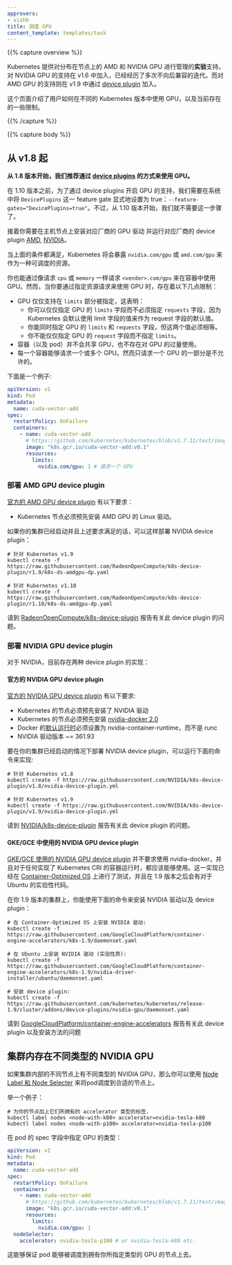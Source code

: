 ```yaml
---
approvers:
- vishh
title: 调度 GPU
content_template: templates/task
---
```


{{% capture overview %}}


Kubernetes 提供对分布在节点上的 AMD 和 NVIDIA GPU 进行管理的**实验**支持。对 NVIDIA GPU 的支持在 v1.6 中加入，已经经历了多次不向后兼容的迭代。而对 AMD GPU 的支持则在 v1.9 中通过 [device plugin](#deploying-amd-gpu-device-plugin) 加入。

这个页面介绍了用户如何在不同的 Kubernetes 版本中使用 GPU，以及当前存在的一些限制。

{{% /capture %}}

{{% capture body %}}

## 从 v1.8 起

**从 1.8 版本开始，我们推荐通过 [device plugins](/docs/concepts/cluster-administration/device-plugins) 的方式来使用 GPU。**

在 1.10 版本之前，为了通过 device plugins 开启 GPU 的支持，我们需要在系统中将 `DevicePlugins`
这一 feature gate 显式地设置为 true：`--feature-gates="DevicePlugins=true"`。不过，从 1.10 版本开始，我们就不需要这一步骤了。

接着你需要在主机节点上安装对应厂商的 GPU 驱动 并运行对应厂商的 device plugin [AMD](#deploying-amd-gpu-device-plugin), [NVIDIA](#deploying-nvidia-gpu-device-plugin)。

当上面的条件都满足，Kubernetes 将会暴露 `nvidia.com/gpu` 或
`amd.com/gpu` 来作为一种可调度的资源。

你也能通过像请求 `cpu` 或 `memory` 一样请求 `<vendor>.com/gpu` 来在容器中使用 GPU。然而，当你要通过指定资源请求来使用 GPU 时，存在着以下几点限制：

- GPU 仅仅支持在 `limits` 部分被指定，这表明：
  * 你可以仅仅指定 GPU 的 `limits` 字段而不必须指定 `requests` 字段，因为 Kubernetes 会默认使用 limit 字段的值来作为 request 字段的默认值。
  * 你能同时指定 GPU 的 `limits` 和 `requests` 字段，但这两个值必须相等。
  * 你不能仅仅指定 GPU 的 `request` 字段而不指定 `limits`。
- 容器（以及 pod）并不会共享 GPU，也不存在对 GPU 的过量使用。
- 每一个容器能够请求一个或多个 GPU。然而只请求一个 GPU 的一部分是不允许的。

下面是一个例子:

```yaml
apiVersion: v1
kind: Pod
metadata:
  name: cuda-vector-add
spec:
  restartPolicy: OnFailure
  containers:
    - name: cuda-vector-add
      # https://github.com/kubernetes/kubernetes/blob/v1.7.11/test/images/nvidia-cuda/Dockerfile
      image: "k8s.gcr.io/cuda-vector-add:v0.1"
      resources:
        limits:
          nvidia.com/gpu: 1 # 请求一个 GPU
```

### 部署 AMD GPU device plugin

[官方的 AMD GPU device plugin](https://github.com/RadeonOpenCompute/k8s-device-plugin) 有以下要求：

- Kubernetes 节点必须预先安装 AMD GPU 的 Linux 驱动。

如果你的集群已经启动并且上述要求满足的话，可以这样部署 NVIDIA device plugin：
```
# 针对 Kubernetes v1.9
kubectl create -f https://raw.githubusercontent.com/RadeonOpenCompute/k8s-device-plugin/r1.9/k8s-ds-amdgpu-dp.yaml

# 针对 Kubernetes v1.10
kubectl create -f https://raw.githubusercontent.com/RadeonOpenCompute/k8s-device-plugin/r1.10/k8s-ds-amdgpu-dp.yaml
```
请到 [RadeonOpenCompute/k8s-device-plugin](https://github.com/RadeonOpenCompute/k8s-device-plugin) 报告有关此 device plugin 的问题。

### 部署 NVIDIA GPU device plugin

对于 NVIDIA，目前存在两种 device plugin 的实现：

#### 官方的 NVIDIA GPU device plugin

[官方的 NVIDIA GPU device plugin](https://github.com/NVIDIA/k8s-device-plugin) 有以下要求:

- Kubernetes 的节点必须预先安装了 NVIDIA 驱动
- Kubernetes 的节点必须预先安装 [nvidia-docker 2.0](https://github.com/NVIDIA/nvidia-docker)
- Docker 的[默认运行时](https://github.com/NVIDIA/k8s-device-plugin#preparing-your-gpu-nodes)必须设置为 nvidia-container-runtime，而不是 runc
- NVIDIA 驱动版本 ~= 361.93

要在你的集群已经启动的情况下部署 NVIDIA device plugin，可以运行下面的命令来实现:

```
# 针对 Kubernetes v1.8
kubectl create -f https://raw.githubusercontent.com/NVIDIA/k8s-device-plugin/v1.8/nvidia-device-plugin.yml

# 针对 Kubernetes v1.9
kubectl create -f https://raw.githubusercontent.com/NVIDIA/k8s-device-plugin/v1.9/nvidia-device-plugin.yml
```

请到 [NVIDIA/k8s-device-plugin](https://github.com/NVIDIA/k8s-device-plugin) 报告有关此 device plugin 的问题。

#### GKE/GCE 中使用的 NVIDIA GPU device plugin

[GKE/GCE 使用的 NVIDIA GPU device plugin](https://github.com/GoogleCloudPlatform/container-engine-accelerators/tree/master/cmd/nvidia_gpu)
并不要求使用 nvidia-docker，并且对于任何实现了 Kubernetes CRI 的容器运行时，都应该能够使用。这一实现已经在 [Container-Optimized OS](https://cloud.google.com/container-optimized-os/) 上进行了测试，并且在 1.9 版本之后会有对于 Ubuntu 的实验性代码。

在你 1.9 版本的集群上，你能使用下面的命令来安装 NVIDIA 驱动以及 device plugin：

```
# 在 Container-Optimized OS 上安装 NVIDIA 驱动:
kubectl create -f https://raw.githubusercontent.com/GoogleCloudPlatform/container-engine-accelerators/k8s-1.9/daemonset.yaml

# 在 Ubuntu 上安装 NVIDIA 驱动 (实验性质):
kubectl create -f https://raw.githubusercontent.com/GoogleCloudPlatform/container-engine-accelerators/k8s-1.9/nvidia-driver-installer/ubuntu/daemonset.yaml

# 安装 device plugin:
kubectl create -f https://raw.githubusercontent.com/kubernetes/kubernetes/release-1.9/cluster/addons/device-plugins/nvidia-gpu/daemonset.yaml
```

请到 [GoogleCloudPlatform/container-engine-accelerators](https://github.com/GoogleCloudPlatform/container-engine-accelerators) 报告有关此 device plugin 以及安装方法的问题

## 集群内存在不同类型的 NVIDIA GPU

如果集群内部的不同节点上有不同类型的 NVIDIA GPU，那么你可以使用 [Node Label 和 Node Selecter](/docs/tasks/configure-pod-container/assign-pods-nodes/) 来将pod调度到合适的节点上。

举一个例子：

```shell
# 为你的节点加上它们所拥有的 accelerator 类型的标签.
kubectl label nodes <node-with-k80> accelerator=nvidia-tesla-k80
kubectl label nodes <node-with-p100> accelerator=nvidia-tesla-p100
```

在 pod 的 spec 字段中指定 GPU 的类型：

```yaml
apiVersion: v1
kind: Pod
metadata:
  name: cuda-vector-add
spec:
  restartPolicy: OnFailure
  containers:
    - name: cuda-vector-add
      # https://github.com/kubernetes/kubernetes/blob/v1.7.11/test/images/nvidia-cuda/Dockerfile
      image: "k8s.gcr.io/cuda-vector-add:v0.1"
      resources:
        limits:
          nvidia.com/gpu: 1
  nodeSelector:
    accelerator: nvidia-tesla-p100 # or nvidia-tesla-k80 etc.
```

这能够保证 pod 能够被调度到拥有你所指定类型的 GPU 的节点上去。
